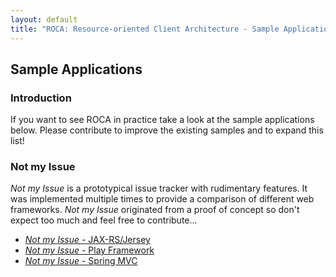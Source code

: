```yaml
---
layout: default
title: "ROCA: Resource-oriented Client Architecture - Sample Applications"
---
```


Sample Applications
---

### Introduction

If you want to see ROCA in practice take a look at the sample applications below. Please contribute to improve the existing samples and to expand this list!


### Not my Issue

*Not my Issue* is a prototypical issue tracker with rudimentary features. It was implemented multiple times to provide a comparison of different web frameworks. *Not my Issue* originated from a proof of concept so don't expect too much and feel free to contribute...

* [*Not my Issue* - JAX-RS/Jersey](https://github.com/innoq/roca_prototype_jersey)
* [*Not my Issue* - Play Framework](https://github.com/innoq/roca_prototype_play--)
* [*Not my Issue* - Spring MVC](https://github.com/innoq/roca_prototype_springmvc)



